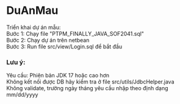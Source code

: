 # DuAnMau
Triển khai dự án mẫu: 
<br>
Bước 1: Chạy file "PTPM_FINALLY_JAVA_SOF2041.sql"
<br>
Bước 2: Chạy dự án trên netbean
<br>
Bước 3: Run file src/view/Login.sql để bắt đầu
<h3>Lưu ý: </h3>
Yêu cầu: Phiên bản JDK 17 hoặc cao hơn
<br>
Không kết nối được DB hãy kiểm tra ở file src/utils/JdbcHelper.java
<br>
Không validate, trường ngày tháng yêu cầu nhập theo định dạng mm/dd/yyyy
